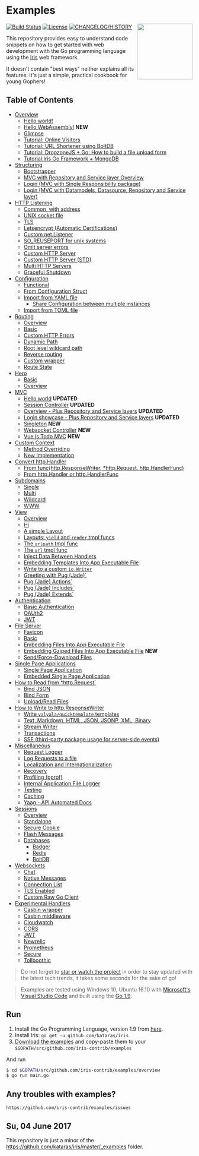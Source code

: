 # Examples

<img align="right" width="150px" src="https://iris-go.com/images/logo.svg?v=10">

<a href="https://travis-ci.org/iris-contrib/examples"><img src="https://img.shields.io/travis/iris-contrib/examples.svg?style=flat-square" alt="Build Status"></a>
<a href="https://github.com/iris-contrib/examples/blob/master/LICENSE"><img src="https://img.shields.io/badge/%20license-MIT%20%20License%20-E91E63.svg?style=flat-square" alt="License"></a>
<a href="https://github.com/kataras/iris/blob/master/HISTORY.md"><img src="https://img.shields.io/badge/version-10.x%20-blue.svg?style=flat-square" alt="CHANGELOG/HISTORY"></a>

This repository provides easy to understand code snippets on how to get started with web development with the Go programming language using the [Iris](https://github.com/kataras/iris) web framework.

It doesn't contain "best ways" neither explains all its features. It's just a simple, practical cookbook for young Gophers!

## Table of Contents

* [Overview](overview)
    * [Hello world!](hello-world/main.go)
    * [Hello WebAssembly!](https://github.com/kataras/iris/tree/master/_examples/webassembly/basic) **NEW**
    * [Glimpse](overview/main.go)
    * [Tutorial: Online Visitors](tutorial/online-visitors/main.go)
    * [Tutorial: URL Shortener using BoltDB](tutorial/url-shortener/main.go)
    * [Tutorial: DropzoneJS + Go: How to build a file upload form](tutorial/dropzonejs/main.go)
    * [Tutorial:Iris Go Framework + MongoDB](https://medium.com/go-language/iris-go-framework-mongodb-552e349eab9c)
* [Structuring](structuring)
    * [Bootstrapper](structuring/bootstrap/bootstrap/bootstrapper.go)
    * [MVC with Repository and Service layer Overview](mvc/overview/main.go)
    * [Login (MVC with Single Responsibility package)](structuring/login-mvc-single-responsible-package/main.go)
    * [Login (MVC with Datamodels, Datasource, Repository and Service layer)](mvc/login/main.go)
* [HTTP Listening](http-listening)
    * [Common, with address](http-listening/listen-addr/main.go)
    * [UNIX socket file](http-listening/listen-unix/main.go)
    * [TLS](http-listening/listen-tls/main.go)
    * [Letsencrypt (Automatic Certifications)](http-listening/listen-letsencrypt/main.go)
    * [Custom net.Listener](http-listening/custom-listener/main.go)
    * [SO_REUSEPORT for unix systems](http-listening/custom-listener/unix-reuseport/main.go)
    * [Omit server errors](http-listening/listen-addr/omit-server-errors/main.go)
    * [Custom HTTP Server](http-listening/custom-httpserver/easy-way/main.go)
    * [Custom HTTP Server (STD)](http-listening/custom-httpserver/std-way/main.go)
    * [Multi HTTP Servers](http-listening/custom-httpserver/multi/main.go)
    * [Graceful Shutdown](http-listening/graceful-shutdown/default-notifier/main.go)
* [Configuration](configuration)
    * [Functional](configuration/functional/main.go)
    * [From Configuration Struct](configuration/from-configuration-structure/main.go)
    * [Import from YAML file](configuration/from-yaml-file/main.go)
        * [Share Configuration between multiple instances](configuration/from-yaml-file/shared-configuration/main.go)
    * [Import from TOML file](configuration/from-toml-file/main.go)
* [Routing](routing)
    * [Overview](routing/overview/main.go)
    * [Basic](routing/basic/main.go)
    * [Custom HTTP Errors](routing/http-errors/main.go)
    * [Dynamic Path](routing/dynamic-path/main.go)
    * [Root level wildcard path](routing/dynamic-path/root-wildcard/main.go)
    * [Reverse routing](routing/reverse/main.go)
    * [Custom wrapper](routing/custom-wrapper/main.go)
    * [Route State](routing/route-state/main.go)
* [Hero](hero)
    * [Basic](hero/basic/main.go)
    * [Overview](hero/overview/main.go)
* [MVC](mvc)
    * [Hello world](mvc/hello-world/main.go) **UPDATED**
    * [Session Controller](mvc/session-controller/main.go) **UPDATED**
    * [Overview - Plus Repository and Service layers](mvc/overview/main.go) **UPDATED**
    * [Login showcase - Plus Repository and Service layers](mvc/login/web/main.go) **UPDATED**
    * [Singleton](mvc/singleton/main.go) **NEW**
    * [Websocket Controller](mvc/websocket/main.go) **NEW**
    * [Vue.js Todo MVC](tutorial/vuejs-todo-mvc/src/web/main.go) **NEW**
* [Custom Context](routing/custom-context)
    * [Method Overriding](routing/custom-context/method-overriding/main.go)
    * [New Implementation](routing/custom-context/new-implementation/main.go)
* [Convert http.Handler](convert-handlers)
    * [From func(http.ResponseWriter, *http.Request, http.HandlerFunc)](convert-handlers/negroni-like/main.go)
    * [From http.Handler or http.HandlerFunc](convert-handlers/nethttp/main.go)
* [Subdomains](subdomains)
    * [Single](subdomains/single/main.go)
    * [Multi](subdomains/multi/main.go)
    * [Wildcard](subdomains/wildcard/main.go)
    * [WWW](subdomains/www/main.go)
* [View](view)
    * [Overview](view/overview/main.go)
    * [Hi](view/template_html_0/main.go)
    * [A simple Layout](view/template_html_1/main.go)
    * [Layouts: `yield` and `render` tmpl funcs](view/template_html_2/main.go)
    * [The `urlpath` tmpl func](view/template_html_3/main.go)
    * [The `url` tmpl func](view/template_html_4/main.go)
    * [Inject Data Between Handlers](view/context-view-data/main.go)
    * [Embedding Templates Into App Executable File](view/embedding-templates-into-app/main.go)
    * [Write to a custom `io.Writer`](view/write-to/main.go)
    * [Greeting with Pug (Jade)`](view/template_pug_0/main.go)
    * [Pug (Jade) Actions`](view/template_pug_1/main.go)
    * [Pug (Jade) Includes`](view/template_pug_2/main.go)
    * [Pug (Jade) Extends`](view/template_pug_3/main.go)
* [Authentication](authentication)
    * [Basic Authentication](authentication/basicauth/main.go)
    * [OAUth2](authentication/oauth2/main.go)
    * [JWT](experimental-handlers/jwt/simple/main.go)
* [File Server](file-server)
    * [Favicon](file-server/favicon/main.go)
    * [Basic](file-server/basic/main.go)
    * [Embedding Files Into App Executable File](file-server/embedding-files-into-app/main.go)
    * [Embedding Gziped Files Into App Executable File](file-server/embedding-gziped-files-into-app/main.go) **NEW**
    * [Send/Force-Download Files](file-server/send-files/main.go)
* [Single Page Applications](file-server/single-page-application)
    * [Single Page Application](file-server/single-page-application/basic/main.go)
    * [Embedded Single Page Application](file-server/single-page-application/embedded-single-page-application/main.go)
* [How to Read from *http.Request`](http_reqest)
    * [Bind JSON](http_request/read-json/main.go)
    * [Bind Form](http_request/read-form/main.go)
    * [Upload/Read Files](http_request/upload-files/main.go)
* [How to Write to http.ResponseWriter](http_responsewriter)
	* [Write `valyala/quicktemplate` templates](http_responsewriter/quicktemplate/main.go)
    * [Text, Markdown, HTML, JSON, JSONP, XML, Binary](http_responsewriter/write-rest/main.go)
    * [Stream Writer](http_responsewriter/stream-writer/main.go)
    * [Transactions](http_responsewriter/transactions/main.go)
    * [SSE (third-party package usage for server-side events)](http_responsewriter/sse-third-party/main.go)
* [Miscellaneous](miscellaneous)
    * [Request Logger](http_request/request-logger/main.go)
	* [Log Requests to a file](http_request/request-logger/request-logger-file/main.go)
    * [Localization and Internationalization](miscellaneous/i18n/main.go)
    * [Recovery](miscellaneous/recover/main.go)
    * [Profiling (pprof)](miscellaneous/pprof/main.go)
    * [Internal Application File Logger](miscellaneous/file-logger/main.go)
    * [Testing](testing/httptest/main_test.go)
    * [Caching](cache/simple/main.go)
    * [Yaag - API Automated Docs](apidoc/yaag/main.go)
* [Sessions](sessions)
    * [Overview](sessions/overview/main.go)
    * [Standalone](sessions/standalone/main.go)
    * [Secure Cookie](sessions/securecookie/main.go)
    * [Flash Messages](sessions/flash-messages/main.go)
    * [Databases](sessions/database)
        * [Badger](sessions/database/badger/main.go)
        * [Redis](sessions/database/redis/main.go)
        * [BoltDB](sessions/database/boltdb/main.go)
* [Websockets](websocket)
    * [Chat](websocket/chat/main.go)
    * [Native Messages](websocket/native-messages/main.go)
    * [Connection List](websocket/connectionlist/main.go)
    * [TLS Enabled](websocket/secure/main.go)
    * [Custom Raw Go Client](websocket/custom-go-client/main.go)
* [Experimental Handlers](experimental-handlers)
    * [Casbin wrapper](experimental-handlers/casbin/wrapper/main.go)
    * [Casbin middleware](experimental-handlers/casbin/middleware/main.go)
    * [Cloudwatch](experimental-handlers/cloudwatch/simple/main.go)
    * [CORS](experimental-handlers/cors/simple/main.go)
    * [JWT](experimental-handlers/jwt/main.go)
    * [Newrelic](experimental-handlers/newrelic/simple/main.go)
    * [Prometheus](experimental-handlers/prometheus/simple/main.go)
    * [Secure](experimental-handlers/secure/simple/main.go)
    * [Tollboothic](experimental-handlers/tollboothic/limit-handler/main.go)

> Do not forget to [star or watch the project](https://github.com/kataras/iris/stargazers) in order to stay updated with the latest tech trends, it takes some seconds for the sake of go!

> Examples are tested using Windows 10, Ubuntu 16.10 with [Microsoft's Visual Studio Code](https://code.visualstudio.com/) and built using the [Go 1.9](https://golang.org/dl).

## Run

1. Install the Go Programming Language, version 1.9 from [here](https://golang.org/dl).
2. Install Iris: `go get -u github.com/kataras/iris`
3. [Download the examples](https://github.com/iris-contrib/examples/archive/master.zip) and copy-paste them to your `$GOPATH/src/github.com/iris-contrib/examples`

And run

```sh
$ cd $GOPATH/src/github.com/iris-contrib/examples/overview
$ go run main.go
```

## Any troubles with examples?

    https://github.com/iris-contrib/examples/issues

## Su, 04 June 2017

This repository is just a minor of the https://github.com/kataras/iris/master/_examples folder.
